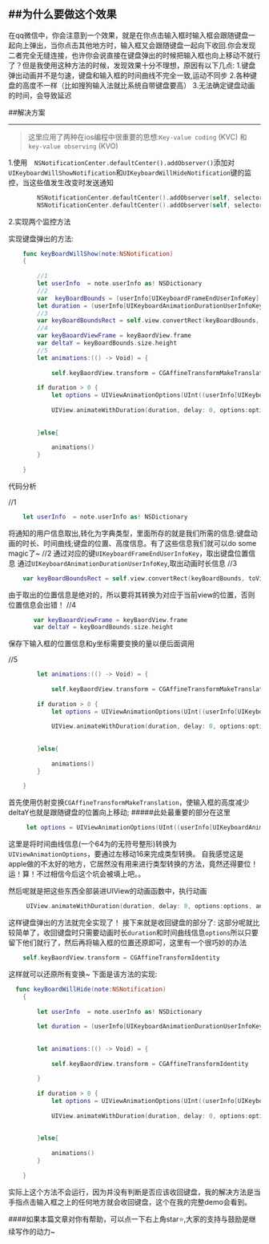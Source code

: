 ##为什么要做这个效果
------
在qq微信中，你会注意到一个效果，就是在你点击输入框时输入框会跟随键盘一起向上弹出，当你点击其他地方时，输入框又会跟随键盘一起向下收回.你会发现二者完全无缝连接，也许你会说直接在键盘弹出的时候把输入框也向上移动不就行了？但是我使用这种方法的时候，发现效果十分不理想，原因有以下几点:
1.键盘弹出动画并不是匀速，键盘和输入框的时间曲线不完全一致,运动不同步
2.各种键盘的高度不一样（比如搜狗输入法就比系统自带键盘要高）
3.无法确定键盘动画的时间，会导致延迟

##解决方案
___
>这里应用了两种在ios编程中很重要的思想:`Key-value coding` (KVC) 和 `key-value observing` (KVO)

1.使用`  NSNotificationCenter.defaultCenter().addObserver()`添加对`UIKeyboardWillShowNotification`和`UIKeyboardWillHideNotification`键的监控，当这些值发生改变时发送通知
```Swift
        NSNotificationCenter.defaultCenter().addObserver(self, selector:"keyBoardWillShow:", name:UIKeyboardWillShowNotification, object: nil)
        NSNotificationCenter.defaultCenter().addObserver(self, selector:"keyBoardWillHide:", name:UIKeyboardWillHideNotification, object: nil)
```
2.实现两个监控方法

实现键盘弹出的方法:

```Swift
    func keyBoardWillShow(note:NSNotification)
    {
    
        //1
        let userInfo  = note.userInfo as! NSDictionary
        //2
        var  keyBoardBounds = (userInfo[UIKeyboardFrameEndUserInfoKey] as! NSValue).CGRectValue()
        let duration = (userInfo[UIKeyboardAnimationDurationUserInfoKey] as! NSNumber).doubleValue
        //3
        var keyBoardBoundsRect = self.view.convertRect(keyBoardBounds, toView:nil)
        //4
        var keyBaoardViewFrame = keyBaordView.frame
        var deltaY = keyBoardBounds.size.height
        //5
        let animations:(() -> Void) = {
            
            self.keyBaordView.transform = CGAffineTransformMakeTranslation(0,-deltaY)
        
        if duration > 0 {
            let options = UIViewAnimationOptions(UInt((userInfo[UIKeyboardAnimationCurveUserInfoKey] as! NSNumber).integerValue << 16))
            
            UIView.animateWithDuration(duration, delay: 0, options:options, animations: animations, completion: nil)
            
            
        }else{
            
            animations()
        }
        
    }
```
代码分析

//1
```Swift
    let userInfo  = note.userInfo as! NSDictionary
  ```
  将通知的用户信息取出,转化为字典类型，里面所存的就是我们所需的信息:键盘动画的时长、时间曲线;键盘的位置、高度信息。有了这些信息我们就可以do some magic了~
//2
通过对应的键`UIKeyboardFrameEndUserInfoKey`，取出键盘位置信息
通过`UIKeyboardAnimationDurationUserInfoKey`,取出动画时长信息
//3
```swift
    var keyBoardBoundsRect = self.view.convertRect(keyBoardBounds, toView:nil)
```
由于取出的位置信息是绝对的，所以要将其转换为对应于当前view的位置，否则位置信息会出错！
//4 
```Swift
       var keyBaoardViewFrame = keyBaordView.frame
       var deltaY = keyBoardBounds.size.height
```
保存下输入框的位置信息和y坐标需要变换的量以便后面调用

//5
```Swift
        let animations:(() -> Void) = {
            
            self.keyBaordView.transform = CGAffineTransformMakeTranslation(0,-deltaY)
        
        if duration > 0 {
            let options = UIViewAnimationOptions(UInt((userInfo[UIKeyboardAnimationCurveUserInfoKey] as! NSNumber).integerValue << 16))
            
            UIView.animateWithDuration(duration, delay: 0, options:options, animations: animations, completion: nil)
            
            
        }else{
            
            animations()
        }
        
    }
```
首先使用仿射变换`CGAffineTransformMakeTranslation`，使输入框的高度减少deltaY也就是跟随键盘的位置向上移动;
#####此处最重要的部分在这里
```swift
     let options = UIViewAnimationOptions(UInt((userInfo[UIKeyboardAnimationCurveUserInfoKey] as! NSNumber).integerValue << 16))
```
这里是将时间曲线信息(一个64为的无符号整形)转换为`UIViewAnimationOptions`，要通过左移动16来完成类型转换。
自我感觉这是apple做的不太好的地方，它居然没有用来进行类型转换的方法，竟然还得要位！运！算！不过相信今后这个坑会被填上吧。。

然后呢就是把这些东西全部装进UIView的动画函数中，执行动画
```swift
     UIView.animateWithDuration(duration, delay: 0, options:options, animations: animations, completion: nil)
```
这样键盘弹出的方法就完全实现了！
接下来就是收回键盘的部分了:
这部分呢就比较简单了，收回键盘时只需要动画时长`duration`和时间曲线信息`options`所以只要留下他们就行了，然后再将输入框的位置还原即可，这里有一个很巧妙的办法
```Swift
    self.keyBaordView.transform = CGAffineTransformIdentity
```
这样就可以还原所有变换~
下面是该方法的实现:
```Swift
  func keyBoardWillHide(note:NSNotification)
    {
    
        let userInfo  = note.userInfo as! NSDictionary
        
        let duration = (userInfo[UIKeyboardAnimationDurationUserInfoKey] as! NSNumber).doubleValue
        
        
        let animations:(() -> Void) = {
            
            self.keyBaordView.transform = CGAffineTransformIdentity
            
        }
        
        if duration > 0 {
            let options = UIViewAnimationOptions(UInt((userInfo[UIKeyboardAnimationCurveUserInfoKey] as! NSNumber).integerValue << 16))
            
            UIView.animateWithDuration(duration, delay: 0, options:options, animations: animations, completion: nil)
            
            
        }else{
            
            animations()
        }
              
    }
```
实际上这个方法不会运行，因为并没有判断是否应该收回键盘，我的解决方法是当手指点击输入框之上的任何地方就会收回键盘，这个在我的完整demo会看到。

####如果本篇文章对你有帮助，可以点一下右上角star⭐️,大家的支持与鼓励是继续写作的动力~




